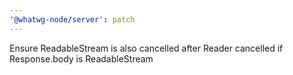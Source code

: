 ```yaml
---
'@whatwg-node/server': patch
---
```


Ensure ReadableStream is also cancelled after Reader cancelled if Response.body is ReadableStream
